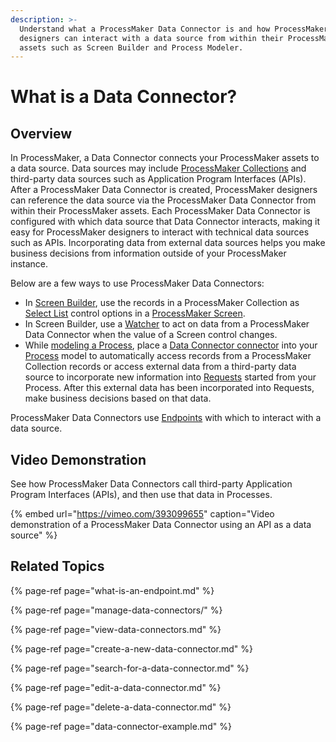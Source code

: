 ```yaml
---
description: >-
  Understand what a ProcessMaker Data Connector is and how ProcessMaker
  designers can interact with a data source from within their ProcessMaker
  assets such as Screen Builder and Process Modeler.
---
```


# What is a Data Connector?

## Overview

In ProcessMaker, a Data Connector connects your ProcessMaker assets to a data source. Data sources may include [ProcessMaker Collections](../../collections/what-is-a-collection.md) and third-party data sources such as Application Program Interfaces \(APIs\). After a ProcessMaker Data Connector is created, ProcessMaker designers can reference the data source via the ProcessMaker Data Connector from within their ProcessMaker assets. Each ProcessMaker Data Connector is configured with which data source that Data Connector interacts, making it easy for ProcessMaker designers to interact with technical data sources such as APIs. Incorporating data from external data sources helps you make business decisions from information outside of your ProcessMaker instance.

 Below are a few ways to use ProcessMaker Data Connectors:

* In [Screen Builder](../design-forms/screens-builder/what-is-screens-builder.md), use the records in a ProcessMaker Collection as [Select List](../design-forms/screens-builder/control-descriptions/select-list-control-settings.md) control options in a [ProcessMaker Screen](../design-forms/what-is-a-form.md).
* In Screen Builder, use a [Watcher](../design-forms/screens-builder/manage-watchers/what-is-a-watcher.md) to act on data from a ProcessMaker Data Connector when the value of a Screen control changes.
* While [modeling a Process](../process-design/what-is-process-modeling.md), place a [Data Connector connector](../process-design/model-processes-using-connectors/available-connectors-from-processmaker/data-connector-connector.md) into your [Process](../viewing-processes/what-is-a-process.md) model to automatically access records from a ProcessMaker Collection records or access external data from a third-party data source to incorporate new information into [Requests](../../using-processmaker/requests/what-is-a-request.md) started from your Process. After this external data has been incorporated into Requests, make business decisions based on that data.

ProcessMaker Data Connectors use [Endpoints](what-is-an-endpoint.md) with which to interact with a data source.

## Video Demonstration

See how ProcessMaker Data Connectors call third-party Application Program Interfaces \(APIs\), and then use that data in Processes.

{% embed url="https://vimeo.com/393099655" caption="Video demonstration of a ProcessMaker Data Connector using an API as a data source" %}

## Related Topics

{% page-ref page="what-is-an-endpoint.md" %}

{% page-ref page="manage-data-connectors/" %}

{% page-ref page="view-data-connectors.md" %}

{% page-ref page="create-a-new-data-connector.md" %}

{% page-ref page="search-for-a-data-connector.md" %}

{% page-ref page="edit-a-data-connector.md" %}

{% page-ref page="delete-a-data-connector.md" %}

{% page-ref page="data-connector-example.md" %}

